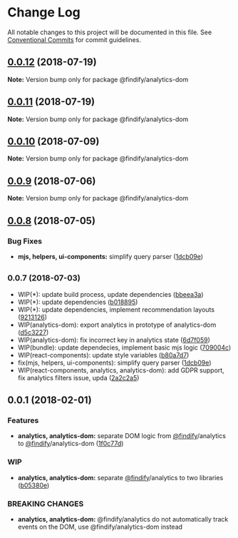 # Change Log

All notable changes to this project will be documented in this file.
See [Conventional Commits](https://conventionalcommits.org) for commit guidelines.

<a name="0.0.12"></a>
## [0.0.12](https://github.com/findify/findify-js/tree/master/packages/analytics/compare/@findify/analytics-dom@0.0.11...@findify/analytics-dom@0.0.12) (2018-07-19)

**Note:** Version bump only for package @findify/analytics-dom





<a name="0.0.11"></a>
## [0.0.11](https://github.com/findify/findify-js/tree/master/packages/analytics/compare/@findify/analytics-dom@0.0.10...@findify/analytics-dom@0.0.11) (2018-07-19)

**Note:** Version bump only for package @findify/analytics-dom





<a name="0.0.10"></a>
## [0.0.10](https://github.com/findify/findify-js/tree/master/packages/analytics/compare/@findify/analytics-dom@0.0.9...@findify/analytics-dom@0.0.10) (2018-07-09)

**Note:** Version bump only for package @findify/analytics-dom





<a name="0.0.9"></a>
## [0.0.9](https://github.com/findify/findify-js/tree/master/packages/analytics/compare/@findify/analytics-dom@0.0.8...@findify/analytics-dom@0.0.9) (2018-07-06)

**Note:** Version bump only for package @findify/analytics-dom





<a name="0.0.8"></a>
## [0.0.8](https://github.com/findify/findify-js/tree/master/packages/analytics/compare/@findify/analytics-dom@0.0.5...@findify/analytics-dom@0.0.8) (2018-07-05)


### Bug Fixes

* **mjs, helpers, ui-components:** simplify query parser ([1dcb09e](https://github.com/findify/findify-js/tree/master/packages/analytics/commit/1dcb09e))





<a name="0.0.7"></a>
## <small>0.0.7 (2018-07-03)</small>

* WIP(*): update build process, update dependencies ([bbeea3a](https://github.com/findify/findify-js/tree/master/packages/analytics/commit/bbeea3a))
* WIP(*): update dependencies ([b018895](https://github.com/findify/findify-js/tree/master/packages/analytics/commit/b018895))
* WIP(*): update dependencies, implement recommendation layouts ([9213126](https://github.com/findify/findify-js/tree/master/packages/analytics/commit/9213126))
* WIP(analytics-dom): export analytics in prototype of analytics-dom ([d5c3227](https://github.com/findify/findify-js/tree/master/packages/analytics/commit/d5c3227))
* WIP(analytics-dom): fix incorrect key in analytics state ([6d7f059](https://github.com/findify/findify-js/tree/master/packages/analytics/commit/6d7f059))
* WIP(bundle): update dependecies, implement basic mjs logic ([709004c](https://github.com/findify/findify-js/tree/master/packages/analytics/commit/709004c))
* WIP(react-components): update style variables ([b80a7d7](https://github.com/findify/findify-js/tree/master/packages/analytics/commit/b80a7d7))
* fix(mjs, helpers, ui-components): simplify query parser ([1dcb09e](https://github.com/findify/findify-js/tree/master/packages/analytics/commit/1dcb09e))
* WIP(react-components, analytics, analytics-dom): add GDPR support, fix analytics filters issue, upda ([2a2c2a5](https://github.com/findify/findify-js/tree/master/packages/analytics/commit/2a2c2a5))




<a name="0.0.1"></a>
## 0.0.1 (2018-02-01)


### Features

* **analytics, analytics-dom:** separate DOM logic from [@findify](https://github.com/findify)/analytics to [@findify](https://github.com/findify)/analytics-dom ([1f0c77d](https://github.com/findify/findify-js/tree/master/packages/analytics/commit/1f0c77d))


### WIP

* **analytics, analytics-dom:** separate [@findify](https://github.com/findify)/analytics to two libraries ([b05380e](https://github.com/findify/findify-js/tree/master/packages/analytics/commit/b05380e))


### BREAKING CHANGES

* **analytics, analytics-dom:** @findify/analytics do not automatically track events on the DOM, use @findify/analytics-dom instead

